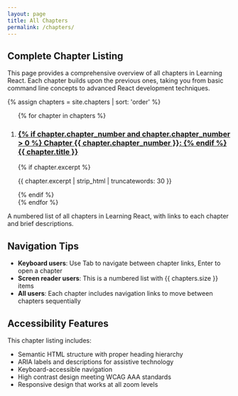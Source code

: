```yaml
---
layout: page
title: All Chapters
permalink: /chapters/
---
```


## Complete Chapter Listing

This page provides a comprehensive overview of all chapters in Learning React. Each chapter builds upon the previous ones, taking you from basic command line concepts to advanced React development techniques.

{% assign chapters = site.chapters | sort: 'order' %}

<nav aria-label="Chapter listing" role="navigation">
  <ol class="chapters-list" aria-describedby="chapters-description">
    {% for chapter in chapters %}
    <li class="chapter-item">
      <h3>
        <a href="{{ chapter.url | relative_url }}" aria-describedby="chapter-{{ chapter.order }}-desc">
          {% if chapter.chapter_number and chapter.chapter_number > 0 %}
            Chapter {{ chapter.chapter_number }}: 
          {% endif %}
          {{ chapter.title }}
        </a>
      </h3>
      {% if chapter.excerpt %}
        <p id="chapter-{{ chapter.order }}-desc" class="chapter-description">
          {{ chapter.excerpt | strip_html | truncatewords: 30 }}
        </p>
      {% endif %}
    </li>
    {% endfor %}
  </ol>
</nav>

<p id="chapters-description" class="screen-reader-text">
  A numbered list of all chapters in Learning React, with links to each chapter and brief descriptions.
</p>

## Navigation Tips

- **Keyboard users**: Use Tab to navigate between chapter links, Enter to open a chapter
- **Screen reader users**: This is a numbered list with {{ chapters.size }} items
- **All users**: Each chapter includes navigation links to move between chapters sequentially

## Accessibility Features

This chapter listing includes:

- Semantic HTML structure with proper heading hierarchy
- ARIA labels and descriptions for assistive technology
- Keyboard-accessible navigation
- High contrast design meeting WCAG AAA standards
- Responsive design that works at all zoom levels